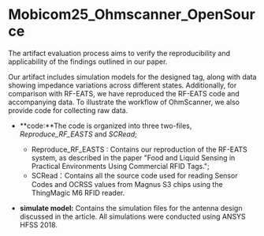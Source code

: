 # Mobicom25_Ohmscanner_OpenSource
The artifact evaluation process aims to verify the reproducibility and applicability of the findings outlined in our paper.

Our artifact includes simulation models for the designed tag, along with data showing impedance variations across different states. Additionally, for comparison with RF-EATS, we have reproduced the RF-EATS code and accompanying data. To illustrate the workflow of OhmScanner, we also provide code for collecting raw data.

* **code:**The code is organized into three two-files, *Reproduce_RF_EASTS* and *SCRead*;
  * Reproduce_RF_EASTS : Contains our reproduction of the RF-EATS system, as described in the paper "Food and Liquid Sensing in Practical Environments Using Commercial RFID Tags.";
  * SCRead：Contains all the source code used for reading Sensor Codes and OCRSS values from Magnus S3 chips using the ThingMagic M6 RFID reader.
  
* **simulate model:** Contains the simulation files for the antenna design discussed in the article. All simulations were conducted using ANSYS HFSS 2018.